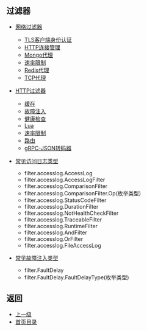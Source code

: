 ## 过滤器

- [网络过滤器](Filters/Networkfilters.md)
    - [TLS客户端身份认证](Filters/Networkfilters/ClientTLSauthentication.md)
    - [HTTP连接管理](Filters/Networkfilters/HTTPconnectionmanager.md)
    - [Mongo代理](Filters/Networkfilters/Mongoproxy.md)
    - [速率限制](Filters/Networkfilters/Ratelimit.md)
    - [Redis代理](Filters/Networkfilters/RedisProxy.md)
    - [TCP代理](Filters/Networkfilters/TCPProxy.md)

- [HTTP过滤器](Filters/HTTPfilters.md)
    - [缓存](Filters/HTTPfilters/Buffer.md)
    - [故障注入](Filters/HTTPfilters/FaultInjection.md)
    - [健康检查](Filters/HTTPfilters/Healthcheck.md)
    - [Lua](Filters/HTTPfilters/Lua.md)
    - [速率限制](Filters/HTTPfilters/Ratelimit.md)
    - [路由](Filters/HTTPfilters/Router.md)
    - [gRPC-JSON转码器](Filters/HTTPfilters/gRPCJSONtranscoder.md)

- [常见访问日志类型](Filters/Commonaccesslogtypes.md)
	- filter.accesslog.AccessLog
	- filter.accesslog.AccessLogFilter
	- filter.accesslog.ComparisonFilter
	- filter.accesslog.ComparisonFilter.Op(枚举类型)
	- filter.accesslog.StatusCodeFilter
	- filter.accesslog.DurationFilter
	- filter.accesslog.NotHealthCheckFilter
	- filter.accesslog.TraceableFilter
	- filter.accesslog.RuntimeFilter
	- filter.accesslog.AndFilter
	- filter.accesslog.OrFilter
	- filter.accesslog.FileAccessLog
	
- [常见故障注入类型](Filters/Commonfaultinjectiontypes.md)
    - filter.FaultDelay
    - filter.FaultDelay.FaultDelayType(枚举类型)


## 返回
- [上一级](../v2APIreference.md)
- [首页目录](../README.md)
